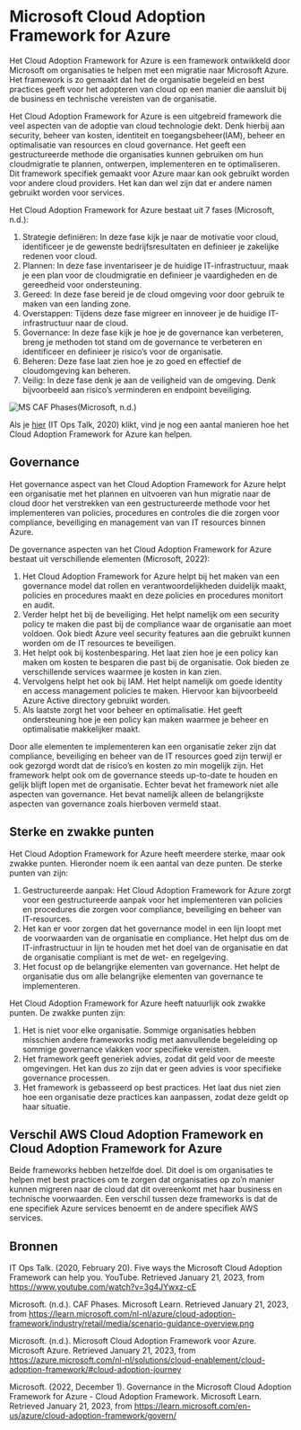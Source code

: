 # Microsoft Cloud Adoption Framework for Azure

Het Cloud Adoption Framework for Azure is een framework ontwikkeld door Microsoft om organisaties te helpen met een migratie naar Microsoft Azure. Het framework is zo gemaakt dat het de organisatie begeleid en best practices geeft voor het adopteren van cloud op een manier die aansluit bij de business en technische vereisten van de organisatie.

Het Cloud Adoption Framework for Azure is een uitgebreid framework die veel aspecten van de adoptie van cloud technologie dekt. Denk hierbij aan security, beheer van kosten, identiteit en toegangsbeheer(IAM), beheer en optimalisatie van resources en cloud governance. Het geeft een gestructureerde methode die organisaties kunnen gebruiken om hun cloudmigratie te plannen, ontwerpen, implementeren en te optimaliseren. Dit framework specifiek gemaakt voor Azure maar kan ook gebruikt worden voor andere cloud providers. Het kan dan wel zijn dat er andere namen gebruikt worden voor services.

Het Cloud Adoption Framework for Azure bestaat uit 7 fases (Microsoft, n.d.):

1. Strategie definiëren: In deze fase kijk je naar de motivatie voor cloud, identificeer je de gewenste bedrijfsresultaten en definieer je zakelijke redenen voor cloud.
2. Plannen: In deze fase inventariseer je de huidige IT-infrastructuur, maak je een plan voor de cloudmigratie en definieer je vaardigheden en de gereedheid voor ondersteuning.
3. Gereed: In deze fase bereid je de cloud omgeving voor door gebruik te maken van een landing zone.
4. Overstappen: Tijdens deze fase migreer en innoveer je de huidige IT-infrastructuur naar de cloud.
5. Governance: In deze fase kijk je hoe je de governance kan verbeteren, breng je methoden tot stand om de governance te verbeteren en identificeer en definieer je risico’s voor de organisatie.
6. Beheren: Deze fase laat zien hoe je zo goed en effectief de cloudomgeving kan beheren.
7. Veilig: In deze fase denk je aan de veiligheid van de omgeving. Denk bijvoorbeeld aan risico’s verminderen en endpoint beveiliging.

![MS CAF Phases](https://learn.microsoft.com/nl-nl/azure/cloud-adoption-framework/industry/retail/media/scenario-guidance-overview.png)(Microsoft, n.d.)

Als je [hier](https://www.youtube.com/watch?v=3g4JYwxz-cE) (IT Ops Talk, 2020) klikt, vind je nog een aantal manieren hoe het Cloud Adoption Framework for Azure kan helpen.

## Governance

Het governance aspect van het Cloud Adoption Framework for Azure helpt een organisatie met het plannen en uitvoeren van hun migratie naar de cloud door het verstrekken van een gestructureerde methode voor het implementeren van policies, procedures en controles die die zorgen voor compliance, beveiliging en management van van IT resources binnen Azure.

De governance aspecten van het Cloud Adoption Framework for Azure bestaat uit verschillende elementen (Microsoft, 2022):

1. Het Cloud Adoption Framework for Azure helpt bij het maken van een governance model dat rollen en verantwoordelijkheden duidelijk maakt, policies en procedures maakt en deze policies en procedures monitort en audit.
2. Verder helpt het bij de beveiliging. Het helpt namelijk om een security policy te maken die past bij de compliance waar de organisatie aan moet voldoen. Ook biedt Azure veel security features aan die gebruikt kunnen worden om de IT resources te beveiligen.
3. Het helpt ook bij kostenbesparing. Het laat zien hoe je een policy kan maken om kosten te besparen die past bij de organisatie. Ook bieden ze verschillende services waarmee je kosten in kan zien.
4. Vervolgens helpt het ook bij IAM. Het helpt namelijk om goede identity en access management policies te maken. Hiervoor kan bijvoorbeeld Azure Active directory gebruikt worden.
5. Als laatste zorgt het voor beheer en optimalisatie. Het geeft ondersteuning hoe je een policy kan maken waarmee je beheer en optimalisatie makkelijker maakt.

Door alle elementen te implementeren kan een organisatie zeker zijn dat compliance, beveiliging en beheer van de IT resources goed zijn terwijl er ook gezorgd wordt dat de risico’s en kosten zo min mogelijk zijn. Het framework helpt ook om de governance steeds up-to-date te houden en gelijk blijft lopen met de organisatie. Echter bevat het framework niet alle aspecten van governance. Het bevat namelijk alleen de belangrijkste aspecten van governance zoals hierboven vermeld staat.

## Sterke en zwakke punten

Het Cloud Adoption Framework for Azure heeft meerdere sterke, maar ook zwakke punten. Hieronder noem ik een aantal van deze punten. De sterke punten van zijn:

1. Gestructureerde aanpak: Het Cloud Adoption Framework for Azure zorgt voor een gestructureerde aanpak voor het implementeren van policies en procedures die zorgen voor compliance, beveiliging en beheer van IT-resources.
2. Het kan er voor zorgen dat het governance model in een lijn loopt met de voorwaarden van de organisatie en compliance. Het helpt dus om de IT-infrastructuur in lijn te houden met het doel van de organisatie en dat de organisatie compliant is met de wet- en regelgeving.
3. Het focust op de belangrijke elementen van governance. Het helpt de organisatie dus om alle belangrijke elementen van governance te implementeren. 

Het Cloud Adoption Framework for Azure heeft natuurlijk ook zwakke punten. De zwakke punten zijn:

1. Het is niet voor elke organisatie. Sommige organisaties hebben misschien andere frameworks nodig met aanvullende begeleiding op sommige governance vlakken voor specifieke vereisten.
2. Het framework geeft generiek advies, zodat dit geld voor de meeste omgevingen. Het kan dus zo zijn dat er geen advies is voor specifieke governance processen.
3. Het framework is gebasseerd op best practices. Het laat dus niet zien hoe een organisatie deze practices kan aanpassen, zodat deze geldt op haar situatie.

## Verschil AWS Cloud Adoption Framework en Cloud Adoption Framework for Azure

Beide frameworks hebben hetzelfde doel. Dit doel is om organisaties te helpen met best practices om te zorgen dat organisaties op zo’n manier kunnen migreren naar de cloud dat dit overeenkomt met haar business en technische voorwaarden. Een verschil tussen deze frameworks is dat de ene specifiek Azure services benoemt en de andere specifiek AWS services.

## Bronnen

IT Ops Talk. (2020, February 20). Five ways the Microsoft Cloud Adoption Framework can help you. YouTube. Retrieved January 21, 2023, from https://www.youtube.com/watch?v=3g4JYwxz-cE

Microsoft. (n.d.). CAF Phases. Microsoft Learn. Retrieved January 21, 2023, from https://learn.microsoft.com/nl-nl/azure/cloud-adoption-framework/industry/retail/media/scenario-guidance-overview.png

Microsoft. (n.d.). Microsoft Cloud Adoption Framework voor Azure. Microsoft Azure. Retrieved January 21, 2023, from https://azure.microsoft.com/nl-nl/solutions/cloud-enablement/cloud-adoption-framework/#cloud-adoption-journey

Microsoft. (2022, December 1). Governance in the Microsoft Cloud Adoption Framework for Azure - Cloud Adoption Framework. Microsoft Learn. Retrieved January 21, 2023, from https://learn.microsoft.com/en-us/azure/cloud-adoption-framework/govern/
